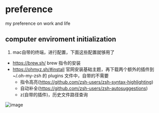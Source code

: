 # preference
my preference on work and life

## computer enviroment initialization
1. mac自带的终端，进行配置，下面这些配置就够用了
* https://brew.sh/ brew 指令的安装
* https://ohmyz.sh/#install 官网安装基础主题，再下载两个额外的插件到~/.oh-my-zsh 的 plugins 文件中，自带的不需要
   *  指令高亮(https://github.com/zsh-users/zsh-syntax-highlighting)
   *  自动补全(https://github.com/zsh-users/zsh-autosuggestions)
   *  z(自带的插件)，历史文件路径查询

![image](https://github.com/user-attachments/assets/702d52f0-c65c-4361-a381-400ac049191d)

